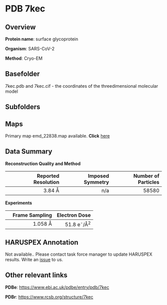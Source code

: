 # PDB 7kec

## Overview

**Protein name**: surface glycoprotein

**Organism**: SARS-CoV-2

**Method**: Cryo-EM



## Basefolder

7kec.pdb and 7kec.cif - the coordinates of the threedimensional molecular model

## Subfolders









## Maps

Primary map emd_22838.map available. **Click** [here](http://ftp.wwpdb.org/pub/emdb/structures/EMD-22838/map/) 

## Data Summary
**Reconstruction Quality and Method**

|   | Reported Resolution | Imposed Symmetry | Number of Particles |
|---|-------------:|----------------:|--------------:|
|   |3.84 Å|n/a|58580|

**Experiments**

|   | Frame Sampling | Electron Dose |
|---|-------------:|----------------:|
|   |1.058 Å|51.8 e<sup>-</sup>/Å<sup>2</sup>|

## HARUSPEX Annotation

Not available.. Please contact task force manager to update HARUSPEX results. Write an [issue](https://github.com/thorn-lab/coronavirus_structural_task_force/issues) to us.

## Other relevant links 
**PDBe**:  https://www.ebi.ac.uk/pdbe/entry/pdb/7kec
 
**PDBr**: https://www.rcsb.org/structure/7kec 
